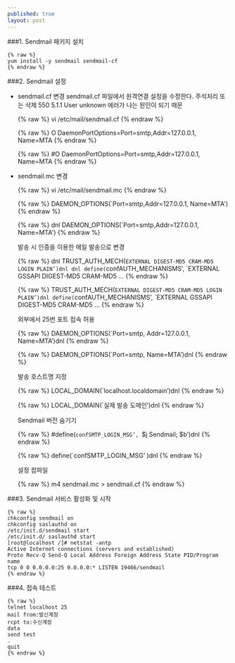 ```yaml
---
published: true
layout: post
---
```


###1. Sendmail 패키지 설치

    {% raw %}
	yum install -y sendmail sendmail-cf
    {% endraw %}

###2. Sendmail 설정

- sendmail.cf 변경
sendmail.cf 파일에서 원격연결 설정을 수정한다. 주석처리 또는 삭제
550 5.1.1 User unknown 에러가 나는 원인이 되기 때문

    {% raw %}
    vi /etc/mail/sendmail.cf
    {% endraw %}

    {% raw %}
    O DaemonPortOptions=Port=smtp,Addr=127.0.0.1, Name=MTA
    {% endraw %}
    
    {% raw %}
    #O DaemonPortOptions=Port=smtp,Addr=127.0.0.1, Name=MTA
    {% endraw %}
    
- sendmail.mc 변경

    {% raw %}
    vi /etc/mail/sendmail.mc
    {% endraw %}

    {% raw %}
    DAEMON_OPTIONS(`Port=smtp,Addr=127.0.0.1, Name=MTA')
    {% endraw %}
    
    {% raw %}
    dnl DAEMON_OPTIONS(`Port=smtp,Addr=127.0.0.1, Name=MTA')
    {% endraw %}
    
    발송 시 인증을 이용한 메일 발송으로 변경
    
    {% raw %}
    dnl TRUST_AUTH_MECH(`EXTERNAL DIGEST-MD5 CRAM-MD5 LOGIN PLAIN’)dnl
    dnl define(`confAUTH_MECHANISMS’, `EXTERNAL GSSAPI DIGEST-MD5 CRAM-MD5 ...
    {% endraw %}
    
    {% raw %}
    TRUST_AUTH_MECH(`EXTERNAL DIGEST-MD5 CRAM-MD5 LOGIN PLAIN’)dnl
    define(`confAUTH_MECHANISMS’, `EXTERNAL GSSAPI DIGEST-MD5 CRAM-MD5 ...
    {% endraw %}
    
    외부에서 25번 포트 접속 허용
    
    {% raw %}
    DAEMON_OPTIONS(`Port=smtp, Addr=127.0.0.1, Name=MTA’)dnl
    {% endraw %}
    
    {% raw %}
    DAEMON_OPTIONS(`Port=smtp, Name=MTA’)dnl
    {% endraw %}
    
    발송 호스트명 지정
    
    {% raw %}
    LOCAL_DOMAIN(`localhost.localdomain’)dnl
    {% endraw %}
    
    {% raw %}
    LOCAL_DOMAIN(`실제 발송 도메인’)dnl
    {% endraw %}
    
    Sendmail 버전 숨기기
    
    {% raw %}
    #define(`confSMTP_LOGIN_MSG’, `$j Sendmail; $b’)dnl
    {% endraw %}   
    
    {% raw %}
    define(`confSMTP_LOGIN_MSG’ )dnl
    {% endraw %}
    
    설정 컴파일
    
    {% raw %}
    m4 sendmail.mc > sendmail.cf
    {% endraw %}

###3. Sendmail 서비스 활성화 및 시작

    {% raw %}
    chkconfig sendmail on
    chkconfig saslauthd on
    /etc/init.d/sendmail start
    /etc/init.d/ saslauthd start
    [root@localhost /]# netstat -antp
    Active Internet connections (servers and established)
    Proto Recv-Q Send-Q Local Address Foreign Address State PID/Program name
    tcp 0 0 0.0.0.0:25 0.0.0.0:* LISTEN 19466/sendmail
    {% endraw %}

###4. 접속 테스트

    {% raw %}
    telnet localhost 25
    mail from:발신계정
    rcpt to:수신계정
    data
    send test
    .
    quit
    {% endraw %}